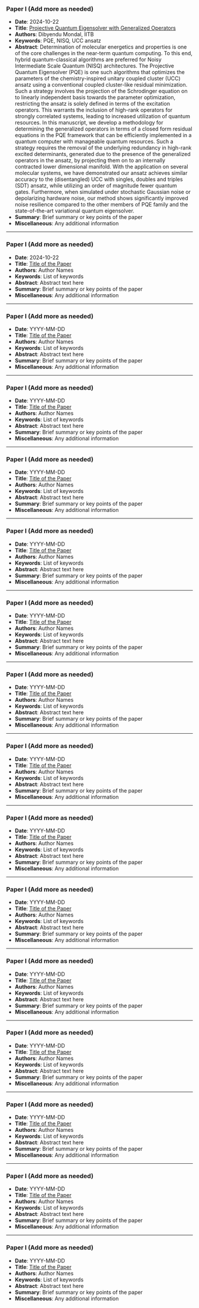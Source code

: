 ### Paper I (Add more as needed)
- **Date**: 2024-10-22
- **Title**: [Projective Quantum Eigensolver with Generalized Operators]([link](https://arxiv.org/pdf/2410.16111))
- **Authors**: Dibyendu Mondal, IITB
- **Keywords**: PQE, NISQ, UCC ansatz
- **Abstract**: Determination of molecular energetics and properties is one of the core challenges in the near-term quantum computing. To this end, hybrid quantum-classical algorithms are preferred for Noisy Intermediate Scale Quantum (NISQ) architectures. The Projective Quantum Eigensolver (PQE) is one such algorithms that optimizes the parameters of the chemistry-inspired unitary coupled cluster (UCC) ansatz using a conventional coupled cluster-like residual minimization. Such a strategy involves the projection of the Schrodinger equation on to linearly independent basis towards the parameter optimization, restricting the ansatz is solely defined in terms of the excitation operators. This warrants the inclusion of high-rank operators for strongly correlated systems, leading to increased utilization of quantum resources. In this manuscript, we develop a methodology for determining the generalized operators in terms of a closed form residual equations in the PQE framework that can be efficiently implemented in a quantum computer with manageable quantum resources. Such a strategy requires the removal of the underlying redundancy in high-rank excited determinants, generated due to the presence of the generalized operators in the ansatz, by projecting them on to an internally contracted lower dimensional manifold. With the application on several molecular systems, we have demonstrated our ansatz achieves similar accuracy to the (disentangled) UCC with singles, doubles and triples (SDT) ansatz, while utilizing an order of magnitude fewer quantum gates. Furthermore, when simulated under stochastic Gaussian noise or depolarizing hardware noise, our method shows significantly improved noise resilience compared to the other members of PQE family and the state-of-the-art variational quantum eigensolver.
- **Summary**: Brief summary or key points of the paper
- **Miscellaneous**: Any additional information
---

### Paper I (Add more as needed)
- **Date**: 2024-10-22
- **Title**: [Title of the Paper](link)
- **Authors**: Author Names
- **Keywords**: List of keywords
- **Abstract**: Abstract text here
- **Summary**: Brief summary or key points of the paper
- **Miscellaneous**: Any additional information
---

### Paper I (Add more as needed)
- **Date**: YYYY-MM-DD
- **Title**: [Title of the Paper](link)
- **Authors**: Author Names
- **Keywords**: List of keywords
- **Abstract**: Abstract text here
- **Summary**: Brief summary or key points of the paper
- **Miscellaneous**: Any additional information
---

### Paper I (Add more as needed)
- **Date**: YYYY-MM-DD
- **Title**: [Title of the Paper](link)
- **Authors**: Author Names
- **Keywords**: List of keywords
- **Abstract**: Abstract text here
- **Summary**: Brief summary or key points of the paper
- **Miscellaneous**: Any additional information
---

### Paper I (Add more as needed)
- **Date**: YYYY-MM-DD
- **Title**: [Title of the Paper](link)
- **Authors**: Author Names
- **Keywords**: List of keywords
- **Abstract**: Abstract text here
- **Summary**: Brief summary or key points of the paper
- **Miscellaneous**: Any additional information
---

### Paper I (Add more as needed)
- **Date**: YYYY-MM-DD
- **Title**: [Title of the Paper](link)
- **Authors**: Author Names
- **Keywords**: List of keywords
- **Abstract**: Abstract text here
- **Summary**: Brief summary or key points of the paper
- **Miscellaneous**: Any additional information
---

### Paper I (Add more as needed)
- **Date**: YYYY-MM-DD
- **Title**: [Title of the Paper](link)
- **Authors**: Author Names
- **Keywords**: List of keywords
- **Abstract**: Abstract text here
- **Summary**: Brief summary or key points of the paper
- **Miscellaneous**: Any additional information
---

### Paper I (Add more as needed)
- **Date**: YYYY-MM-DD
- **Title**: [Title of the Paper](link)
- **Authors**: Author Names
- **Keywords**: List of keywords
- **Abstract**: Abstract text here
- **Summary**: Brief summary or key points of the paper
- **Miscellaneous**: Any additional information
---

### Paper I (Add more as needed)
- **Date**: YYYY-MM-DD
- **Title**: [Title of the Paper](link)
- **Authors**: Author Names
- **Keywords**: List of keywords
- **Abstract**: Abstract text here
- **Summary**: Brief summary or key points of the paper
- **Miscellaneous**: Any additional information
---

### Paper I (Add more as needed)
- **Date**: YYYY-MM-DD
- **Title**: [Title of the Paper](link)
- **Authors**: Author Names
- **Keywords**: List of keywords
- **Abstract**: Abstract text here
- **Summary**: Brief summary or key points of the paper
- **Miscellaneous**: Any additional information
---

### Paper I (Add more as needed)
- **Date**: YYYY-MM-DD
- **Title**: [Title of the Paper](link)
- **Authors**: Author Names
- **Keywords**: List of keywords
- **Abstract**: Abstract text here
- **Summary**: Brief summary or key points of the paper
- **Miscellaneous**: Any additional information
---

### Paper I (Add more as needed)
- **Date**: YYYY-MM-DD
- **Title**: [Title of the Paper](link)
- **Authors**: Author Names
- **Keywords**: List of keywords
- **Abstract**: Abstract text here
- **Summary**: Brief summary or key points of the paper
- **Miscellaneous**: Any additional information
---

### Paper I (Add more as needed)
- **Date**: YYYY-MM-DD
- **Title**: [Title of the Paper](link)
- **Authors**: Author Names
- **Keywords**: List of keywords
- **Abstract**: Abstract text here
- **Summary**: Brief summary or key points of the paper
- **Miscellaneous**: Any additional information
---

### Paper I (Add more as needed)
- **Date**: YYYY-MM-DD
- **Title**: [Title of the Paper](link)
- **Authors**: Author Names
- **Keywords**: List of keywords
- **Abstract**: Abstract text here
- **Summary**: Brief summary or key points of the paper
- **Miscellaneous**: Any additional information
---

### Paper I (Add more as needed)
- **Date**: YYYY-MM-DD
- **Title**: [Title of the Paper](link)
- **Authors**: Author Names
- **Keywords**: List of keywords
- **Abstract**: Abstract text here
- **Summary**: Brief summary or key points of the paper
- **Miscellaneous**: Any additional information
---

### Paper I (Add more as needed)
- **Date**: YYYY-MM-DD
- **Title**: [Title of the Paper](link)
- **Authors**: Author Names
- **Keywords**: List of keywords
- **Abstract**: Abstract text here
- **Summary**: Brief summary or key points of the paper
- **Miscellaneous**: Any additional information
